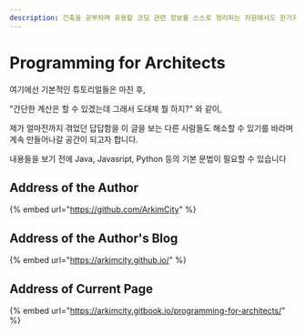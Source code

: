 ```yaml
---
description: 건축을 공부하며 유용할 코딩 관련 정보를 스스로 정리하는 차원에서도 한가지의 묶음으로 만들어보고자 합니다. 방문해주신 모든 분들 감사합니다.
---
```


# Programming for Architects

여기에선 기본적인 튜토리얼들은 마친 후, 

"간단한 계산은 할 수 있겠는데 그래서 도대체 뭘 하지?" 와 같이, 

제가 얼마전까지 겪었던 답답함을 이 글을 보는 다른 사람들도 해소할 수 있기를 바라며 계속 만들어나갈 공간이 되고자 합니다. 

내용들을 보기 전에 Java, Javasript, Python 등의 기본 문법이 필요할 수 있습니다

## Address of the Author

{% embed url="https://github.com/ArkimCity" %}

## Address of the Author's Blog

{% embed url="https://arkimcity.github.io/" %}

## Address of Current Page

{% embed url="https://arkimcity.gitbook.io/programming-for-architects/" %}





